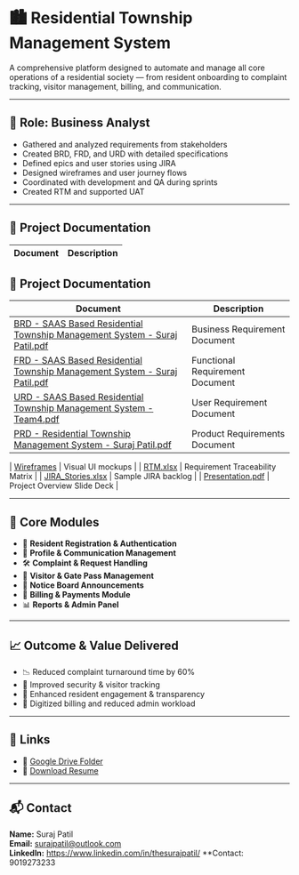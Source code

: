 # 🏙️ Residential Township Management System

A comprehensive platform designed to automate and manage all core operations of a residential society — from resident onboarding to complaint tracking, visitor management, billing, and communication.

---

## 👤 Role: Business Analyst

- Gathered and analyzed requirements from stakeholders
- Created BRD, FRD, and URD with detailed specifications
- Defined epics and user stories using JIRA
- Designed wireframes and user journey flows
- Coordinated with development and QA during sprints
- Created RTM and supported UAT

---

## 📄 Project Documentation

| Document | Description |
|----------|-------------|
## 📄 Project Documentation

| Document | Description |
|----------|-------------|
| [BRD - SAAS Based Residential Township Management System - Suraj Patil.pdf](https://github.com/suraj-insights/Residential-Township-Management-System/blob/2f420cf54e05e5c8af2e46fafb9b71e5c9dc4ed0/BRD%20-%20SAAS%20Based%20Residential%20Township%20Management%20System%20-%20Suraj%20Patil.pdf) | Business Requirement Document |
| [FRD - SAAS Based Residential Township Management System - Suraj Patil.pdf](https://github.com/suraj-insights/Residential-Township-Management-System/blob/0cc5cf5f08fd5d5d88fc5668f07e92484fcef60d/FRD%20-%20SAAS%20Based%20Residential%20Township%20Management%20System%20-%20Suraj%20Patil.pdf) | Functional Requirement Document |
| [URD - SAAS Based Residential Township Management System - Team4.pdf](https://github.com/suraj-insights/Residential-Township-Management-System/blob/0cc5cf5f08fd5d5d88fc5668f07e92484fcef60d/URD%20-%20SAAS%20Based%20Residential%20Township%20Management%20System%20-%20Team4.pdf) | User Requirement Document |
| [PRD - Residential Township Management System - Suraj Patil.pdf](https://github.com/suraj-insights/Residential-Township-Management-System/blob/0cc5cf5f08fd5d5d88fc5668f07e92484fcef60d/PRD%20Residential%20Township%20Management%20System%20-%20Suraj%20Patil.pdf) | Product Requirements Document |

| [Wireframes](Documents/Wireframes/) | Visual UI mockups |
| [RTM.xlsx](Documents/RTM.xlsx) | Requirement Traceability Matrix |
| [JIRA_Stories.xlsx](JIRA/JIRA_Stories.xlsx) | Sample JIRA backlog |
| [Presentation.pdf](Presentations/Project_Pitch_Deck.pdf) | Project Overview Slide Deck |

---

## 🧩 Core Modules

- 📝 **Resident Registration & Authentication**
- 👤 **Profile & Communication Management**
- 🛠️ **Complaint & Request Handling**
- 🚪 **Visitor & Gate Pass Management**
- 📢 **Notice Board Announcements**
- 💸 **Billing & Payments Module**
- 📊 **Reports & Admin Panel**

---

## 📈 Outcome & Value Delivered

- 📉 Reduced complaint turnaround time by 60%
- 🔐 Improved security & visitor tracking
- 📲 Enhanced resident engagement & transparency
- 🧾 Digitized billing and reduced admin workload

---

## 🔗 Links

- 📂 [Google Drive Folder](https://drive.google.com/your-shareable-link)
- 📄 [Download Resume](https://drive.google.com/your-resume-link)

---

## 📬 Contact

**Name:** Suraj Patil  
**Email:** surajpatil@outlook.com  
**LinkedIn:** https://www.linkedin.com/in/thesurajpatil/
**Contact: 9019273233


